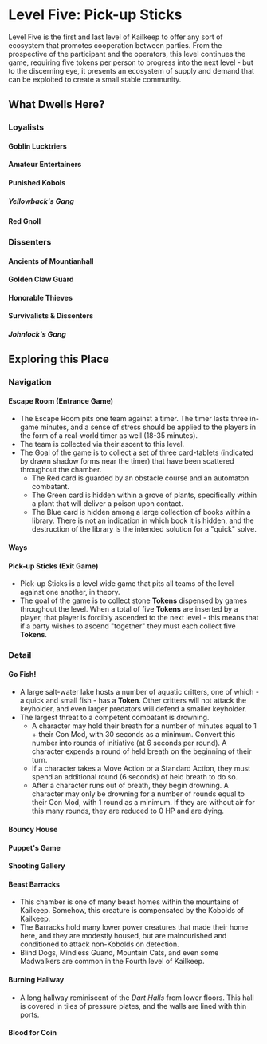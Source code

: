 # Level Five: Pick-up Sticks
Level Five is the first and last level of Kailkeep to offer any sort of ecosystem that promotes cooperation between parties. From the prospective of the participant and the operators, this level continues the game, requiring five tokens per person to progress into the next level - but to the discerning eye, it presents an ecosystem of supply and demand that can be exploited to create a small stable community. 

## What Dwells Here?
### Loyalists
#### Goblin Lucktriers
#### Amateur Entertainers
#### Punished Kobols
##### Yellowback's Gang
#### Red Gnoll
### Dissenters
#### Ancients of Mountianhall
#### Golden Claw Guard
#### Honorable Thieves
#### Survivalists & Dissenters
##### Johnlock's Gang
## Exploring this Place
### Navigation
#### Escape Room (Entrance Game)
- The Escape Room pits one team against a timer. The timer lasts three in-game minutes, and a sense of stress should be applied to the players in the form of a real-world timer as well (18-35 minutes).
- The team is collected via their ascent to this level.
- The Goal of the game is to collect a set of three card-tablets (indicated by drawn shadow forms near the timer) that have been scattered throughout the chamber.
	- The Red card is guarded by an obstacle course and an automaton combatant.
	- The Green card is hidden within a grove of plants, specifically within a plant that will deliver a poison upon contact.
	- The Blue card is hidden among a large collection of books within a library. There is not an indication in which book it is hidden, and the destruction of the library is the intended solution for a "quick" solve. 
#### Ways
#### Pick-up Sticks (Exit Game)
- Pick-up Sticks is a level wide game that pits all teams of the level against one another, in theory. 
- The goal of the game is to collect stone **Tokens** dispensed by games throughout the level. When a total of five **Tokens** are inserted by a player, that player is forcibly ascended to the next level - this means that if a party wishes to ascend "together" they must each collect five **Tokens**.
### Detail
#### Go Fish!
- A large salt-water lake hosts a number of aquatic critters, one of which - a quick and small fish - has a **Token**. Other critters will not attack the keyholder, and even larger predators will defend a smaller keyholder.
- The largest threat to a competent combatant is drowning. 
	- A character may hold their breath for a number of minutes equal to 1 + their Con Mod, with 30 seconds as a minimum. Convert this number into rounds of initiative (at 6 seconds per round). A character expends a round of held breath on the beginning of their turn.
	- If a character takes a Move Action or a Standard Action, they must spend an additional round (6 seconds) of held breath to do so.
	- After a character runs out of breath, they begin drowning. A character may only be drowning for a number of rounds equal to their Con Mod, with 1 round as a minimum. If they are without air for this many rounds, they are reduced to 0 HP and are dying.
#### Bouncy House
#### Puppet's Game
#### Shooting Gallery
#### Beast Barracks
- This chamber is one of many beast homes within the mountains of Kailkeep. Somehow, this creature is compensated by the Kobolds of Kailkeep.
- The Barracks hold many lower power creatures that made their home here, and they are modestly housed, but are malnourished and conditioned to attack non-Kobolds on detection.
- Blind Dogs, Mindless Guand, Mountain Cats, and even some Madwalkers are common in the Fourth level of Kailkeep.
#### Burning Hallway
- A long hallway reminiscent of the *Dart Halls* from lower floors. This hall is covered in tiles of pressure plates, and the walls are lined with thin ports.
#### Blood for Coin